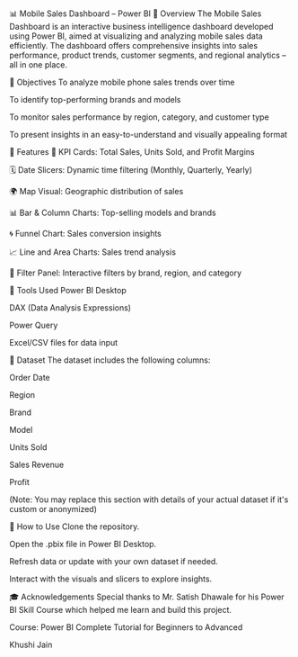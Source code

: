 📊 Mobile Sales Dashboard – Power BI
📝 Overview
The Mobile Sales Dashboard is an interactive business intelligence dashboard developed using Power BI, aimed at visualizing and analyzing mobile sales data efficiently. The dashboard offers comprehensive insights into sales performance, product trends, customer segments, and regional analytics – all in one place.

🎯 Objectives
To analyze mobile phone sales trends over time

To identify top-performing brands and models

To monitor sales performance by region, category, and customer type

To present insights in an easy-to-understand and visually appealing format

📌 Features
📍 KPI Cards: Total Sales, Units Sold, and Profit Margins

🗓️ Date Slicers: Dynamic time filtering (Monthly, Quarterly, Yearly)

🌍 Map Visual: Geographic distribution of sales

📊 Bar & Column Charts: Top-selling models and brands

🌀 Funnel Chart: Sales conversion insights

📈 Line and Area Charts: Sales trend analysis

🎯 Filter Panel: Interactive filters by brand, region, and category

🧰 Tools Used
Power BI Desktop

DAX (Data Analysis Expressions)

Power Query

Excel/CSV files for data input

📁 Dataset
The dataset includes the following columns:

Order Date

Region

Brand

Model

Units Sold

Sales Revenue

Profit

(Note: You may replace this section with details of your actual dataset if it's custom or anonymized)

🚀 How to Use
Clone the repository.

Open the .pbix file in Power BI Desktop.

Refresh data or update with your own dataset if needed.

Interact with the visuals and slicers to explore insights.

🎓 Acknowledgements
Special thanks to Mr. Satish Dhawale for his Power BI Skill Course which helped me learn and build this project.

Course: Power BI Complete Tutorial for Beginners to Advanced


Khushi Jain
